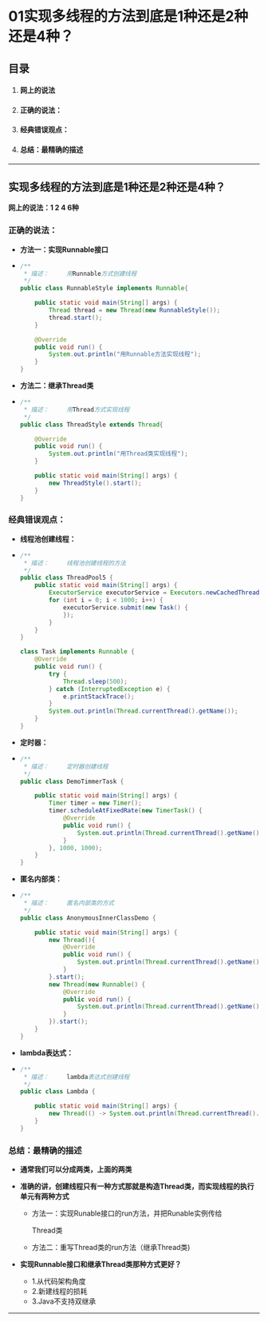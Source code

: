 # 01实现多线程的方法到底是1种还是2种还是4种？

## 目录

1. #### **网上的说法**

2. #### **正确的说法：**

3. #### **经典错误观点：**

4. #### **总结：最精确的描述**

------

## 实现多线程的方法到底是1种还是2种还是4种？

**网上的说法：1 2 4 6种**

### **正确的说法：**

- **方法一：实现Runnable接口**

- ```java
  /**
   * 描述：     用Runnable方式创建线程
   */
  public class RunnableStyle implements Runnable{
  
      public static void main(String[] args) {
          Thread thread = new Thread(new RunnableStyle());
          thread.start();
      }
  
      @Override
      public void run() {
          System.out.println("用Runnable方法实现线程");
      }
  }
  
  ```

- **方法二：继承Thread类**

- ```java
  /**
   * 描述：     用Thread方式实现线程
   */
  public class ThreadStyle extends Thread{
  
      @Override
      public void run() {
          System.out.println("用Thread类实现线程");
      }
  
      public static void main(String[] args) {
          new ThreadStyle().start();
      }
  }
  ```

### **经典错误观点：**

- **线程池创建线程：**

- ```java
  /**
   * 描述：     线程池创建线程的方法
   */
  public class ThreadPool5 {
      public static void main(String[] args) {
          ExecutorService executorService = Executors.newCachedThreadPool();
          for (int i = 0; i < 1000; i++) {
              executorService.submit(new Task() {
              });
          }
      }
  }
  
  class Task implements Runnable {
      @Override
      public void run() {
          try {
              Thread.sleep(500);
          } catch (InterruptedException e) {
              e.printStackTrace();
          }
          System.out.println(Thread.currentThread().getName());
      }
  }
  ```

- **定时器：**

- ```java
  /**
   * 描述：     定时器创建线程
   */
  public class DemoTimmerTask {
  
      public static void main(String[] args) {
          Timer timer = new Timer();
          timer.scheduleAtFixedRate(new TimerTask() {
              @Override
              public void run() {
                  System.out.println(Thread.currentThread().getName());
              }
          }, 1000, 1000);
      }
  }
  ```

- **匿名内部类：**

- ```java
  /**
   * 描述：     匿名内部类的方式
   */
  public class AnonymousInnerClassDemo {
  
      public static void main(String[] args) {
          new Thread(){
              @Override
              public void run() {
                  System.out.println(Thread.currentThread().getName());
              }
          }.start();
          new Thread(new Runnable() {
              @Override
              public void run() {
                  System.out.println(Thread.currentThread().getName());
              }
          }).start();
      }
  }
  ```

- **lambda表达式：**

- ```java
  /**
   * 描述：     lambda表达式创建线程
   */
  public class Lambda {
  
      public static void main(String[] args) {
          new Thread(() -> System.out.println(Thread.currentThread().getName())).start();
      }
  }
  ```

### **总结：最精确的描述**

-  **通常我们可以分成两类，上面的两类**

- **准确的讲，创建线程只有一种方式那就是构造Thread类，而实现线程的执行单元有两种方式**

  - 方法一：实现Runable接口的run方法，并把Runable实例传给

    Thread类 

  - 方法二：重写Thread类的run方法（继承Thread类)
  
-  **实现Runnable接口和继承Thread类那种方式更好？**

   - 1.从代码架构角度
   - 2.新建线程的损耗
   - 3.Java不支持双继承

------











